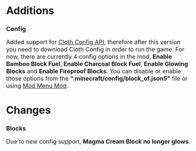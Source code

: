 # Additions

### Config

<font size="3"><p>Added support for <a href="https://www.curseforge.com/minecraft/mc-mods/cloth-config">Cloth Config API</a>, therefore after this version you need to download Cloth Config in order to run the game. For now, there are currently 4 config options in the mod, <strong>Enable Bamboo Block Fuel</strong>, <strong>Enable Charcoal Block Fuel</strong>, <strong>Enable Glowing Blocks</strong> and <strong>Enable Fireproof Blocks</strong>. You can disable or enable those options from the <strong>".minecraft/config/block_of.json5"</strong> file or using <a href="https://www.curseforge.com/minecraft/mc-mods/modmenu">Mod Menu Mod</a>. </p></font>

# Changes

### Blocks

<font size="3">Due to new config support, <strong> Magma Cream Block no longer glows</strong>.</font>